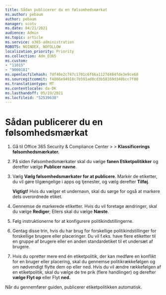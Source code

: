```yaml
---
title: Sådan publicerer du en følsomhedsmærkat
ms.author: pebaum
author: pebaum
manager: scotv
ms.date: 04/21/2021
audience: Admin
ms.topic: article
ms.service: o365-administration
ROBOTS: NOINDEX, NOFOLLOW
localization_priority: Priority
ms.collection: Adm_O365
ms.custom:
- "11015"
- "9000181"
ms.openlocfilehash: 7df40e2c747c1701c6f66a1127d484fde3e9ce60
ms.sourcegitcommit: f4866e94918c7b591ad0cd3b58169d340bcc7f00
ms.translationtype: MT
ms.contentlocale: da-DK
ms.lasthandoff: 05/19/2021
ms.locfileid: "52539638"
---
```

# <a name="how-to-publish-a-sensitivity-label"></a>Sådan publicerer du en følsomhedsmærkat

1. Gå til Office 365 Security & Compliance Center >   >  **Klassificerings følsomhedsmærkater.**

1. På siden Følsomhedsmærkater skal du vælge **fanen Etiketpolitikker** og derefter vælge **Publicer navne**.

1. Vælg **Vælg følsomhedsmærkater for at publicere**. Markér de etiketter, du vil gøre tilgængelige i apps og tjenester, og vælg derefter **Tilføj**.

    **Vigtigt!** Hvis du vælger et undernavn, skal du sørge for også at markere dets overordnede etiket.

1. Gennemse de markerede etiketter. Hvis du vil foretage ændringer, skal du vælge **Rediger**; Ellers skal du vælge **Næste**.

1. Følg instruktionerne for at konfigurere politikindstillingerne.

1. Gentag disse trin, hvis du har brug for forskellige politikindstillinger for forskellige brugere eller placeringer. Du vil f.eks. have flere etiketter til en gruppe af brugere eller en anden standardetiket til et undersæt af brugere.

1. Hvis du opretter mere end én etiketpolitik, der kan medføre en konflikt for en bruger eller placering, skal du gennemse politikrækkefølgen og om nødvendigt flytte dem op eller ned. Hvis du vil ændre rækkefølgen af en etiketpolitik, skal du vælge de tre prik (flere handlinger) og derefter **vælge Flyt op** eller Flyt **ned.**

Når du gennemfører guiden, publicerer etiketpolitikken automatisk.